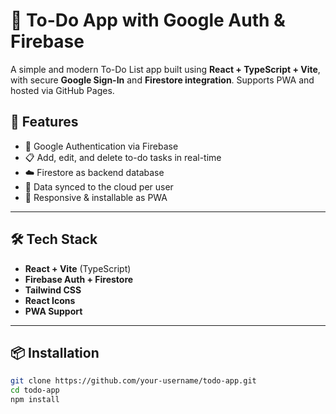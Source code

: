 # 📝 To-Do App with Google Auth & Firebase

A simple and modern To-Do List app built using **React + TypeScript + Vite**, with secure **Google Sign-In** and **Firestore integration**. Supports PWA and hosted via GitHub Pages.

## 🚀 Features

- 🔐 Google Authentication via Firebase
- 📋 Add, edit, and delete to-do tasks in real-time
- ☁️ Firestore as backend database
- 💾 Data synced to the cloud per user
- 📱 Responsive & installable as PWA

---

## 🛠️ Tech Stack

- **React + Vite** (TypeScript)
- **Firebase Auth + Firestore**
- **Tailwind CSS**
- **React Icons**
- **PWA Support**

---

## 📦 Installation

```bash
git clone https://github.com/your-username/todo-app.git
cd todo-app
npm install
